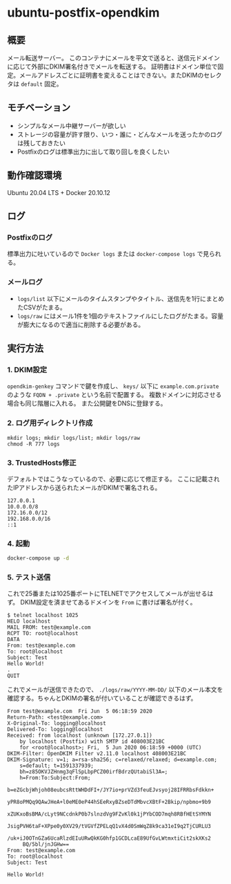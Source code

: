 # ubuntu-postfix-opendkim

## 概要
メール転送サーバー。
このコンテナにメールを平文で送ると、送信元ドメインに応じて外部にDKIM署名付きでメールを転送する。
証明書はドメイン単位で固定。メールアドレスごとに証明書を変えることはできない。またDKIMのセレクタは `default` 固定。

## モチベーション
* シンプルなメール中継サーバーが欲しい
* ストレージの容量が許す限り、いつ・誰に・どんなメールを送ったかのログは残しておきたい
* Postfixのログは標準出力に出して取り回しを良くしたい

## 動作確認環境
Ubuntu 20.04 LTS + Docker 20.10.12

## ログ
### Postfixのログ
標準出力に吐いているので `Docker logs` または `docker-compose logs` で見られる。

### メールログ
* `logs/list` 以下にメールのタイムスタンプやタイトル、送信先を1行にまとめたCSVがたまる。
* `logs/raw` にはメール1件を1個のテキストファイルにしたログがたまる。容量が膨大になるので適当に削除する必要がある。

## 実行方法
### 1. DKIM設定
`opendkim-genkey` コマンドで鍵を作成し、 `keys/` 以下に `example.com.private` のような `FQDN + .private` という名前で配置する。
複数ドメインに対応させる場合も同じ階層に入れる。
また公開鍵をDNSに登録する。

### 2. ログ用ディレクトリ作成
```
mkdir logs; mkdir logs/list; mkdir logs/raw
chmod -R 777 logs
```

### 3. TrustedHosts修正
デフォルトではこうなっているので、必要に応じて修正する。
ここに記載されたIPアドレスから送られたメールがDKIMで署名される。

```
127.0.0.1
10.0.0.0/8
172.16.0.0/12
192.168.0.0/16
::1
```

### 4. 起動
```sh
docker-compose up -d
```

### 5. テスト送信
これで25番または1025番ポートにTELNETでアクセスしてメールが出せるはず。
DKIM設定を済ませてあるドメインを `From` に書けば署名が付く。

```
$ telnet localhost 1025
HELO localhost
MAIL FROM: test@example.com
RCPT TO: root@localhost
DATA
From: test@example.com
To: root@localhost
Subject: Test
Hello World!
.
QUIT
```

これでメールが送信できたので、 `./logs/raw/YYYY-MM-DD/` 以下のメール本文を確認する。ちゃんとDKIMの署名が付いていることが確認できるはず。

```
From test@example.com  Fri Jun  5 06:18:59 2020
Return-Path: <test@example.com>
X-Original-To: logging@localhost
Delivered-To: logging@localhost
Received: from localhost (unknown [172.27.0.1])
	by localhost (Postfix) with SMTP id 408003E21BC
	for <root@localhost>; Fri,  5 Jun 2020 06:18:59 +0000 (UTC)
DKIM-Filter: OpenDKIM Filter v2.11.0 localhost 408003E21BC
DKIM-Signature: v=1; a=rsa-sha256; c=relaxed/relaxed; d=example.com;
	s=default; t=1591337939;
	bh=z85OKVJZHnmg3qFlSpLbpPCZ00irfBdrzQUtabiSl3A=;
	h=From:To:Subject:From;
	b=eZGcbjWhjoh08eubcsRttWHDdFI+/JY7io+prVZd3feuEJvsyoj28IFRRbsFdkkn+
	 yPR8oPMQq9QAwJHeA+l0eME0eP44hSEeRxyBZseDTdMbvcXBtF+2Bkip/npbmo+9b9
	 xZUKxoBsBMA/cLyt9NCcdnkP0b7slnzdVg9FZvKl0k1jPYbCOD7mqh8RBfHEtSYMYN
	 JsigPVH6taF+XPpe0y0XV29/tVGVfZPELqQ1vX4d0SmWqZ8k9ca31eI9q2TjCURLU3
	 /uk+iJ0OTnGZa6UcaRlzdEIuURwQkKG0hfp1GCDLcaE89UfGvLWtmxtiCit2skXKs2
	 BQ/5bl/jnJGHw==
From: test@example.com
To: root@localhost
Subject: Test

Hello World!
```

